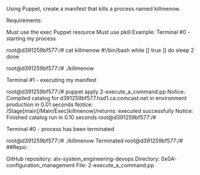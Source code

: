 Using Puppet, create a manifest that kills a process named killmenow.

Requirements:

Must use the exec Puppet resource
Must use pkill Example:
Terminal #0 - starting my process

root@d391259bf577:/# cat killmenow #!/bin/bash while [[ true ]] do sleep 2 done

root@d391259bf577:/# ./killmenow

Terminal #1 - executing my manifest

root@d391259bf577:/# puppet apply 2-execute_a_command.pp Notice: Compiled catalog for d391259bf577.hsd1.ca.comcast.net in environment production in 0.01 seconds Notice: /Stage[main]/Main/Exec[killmenow]/returns: executed successfully Notice: Finished catalog run in 0.10 seconds root@d391259bf577:/#

Terminal #0 - process has been terminated

root@d391259bf577:/# ./killmenow Terminated root@d391259bf577:/# ##Repo:

GitHub repository: alx-system_engineering-devops
Directory: 0x0A-configuration_management
File: 2-execute_a_command.pp
